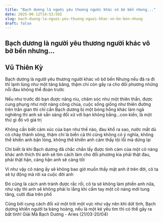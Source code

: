 ```yaml
---
title: "Bạch dương là người yêu thương người khác vô bờ bến nhưng..."
date: 2025-06-12T14:53:59Z
slug: bach-duong-la-nguoi-yeu-thuong-nguoi-khac-vo-bo-ben-nhung
draft: false
---
```


## Bạch dương là người yêu thương người khác vô bờ bến nhưng...

## Vũ Thiên Kỳ

Bạch dương là người yêu thương người khác vô bờ bến
 Nhưng nếu đã ra đi thì lạnh lùng như một tảng băng, thậm chí còn gây ra cho đối phương những nỗi đau không thể đoán trước


 Nếu như trước đó bạn được nâng niu, chăm sóc như một thiên thần, được cung phụng như một nàng công chúa, cuộc sống giống như thiên đường trên trần gian thì chỉ cần Bạch dương bị một bóng hồng khác làm ngả nghiêng thì anh sẽ sẵn sàng đối xử với bạn không bằng...con kiến, là một thứ gì đó vô giá trị 

 Không cần biết cảm xúc của bạn như thế nào, đau khổ ra sao, nước mắt dù có chảy thành sông, thậm chí là biển cả thì cũng không có ý nghĩa, không thể khiến anh bận lòng, không thể khiến anh cảm thấy tội lỗi mà dừng lại

 Chỉ biết là khi Bạch dương đã chắc chắn lấy được tình cảm của một cô nàng khác anh thích thì anh sẽ tìm cách làm cho đối phương kia phải thật đau, phải thật hận, càng hận anh sẽ càng tốt

 Vì như vậy cô nàng ấy sẽ không bao giờ muốn thấy mặt anh ở trên đời, cô ta sẽ tự động mà rời xa cuộc đời anh

 Đó cũng là cách anh tránh được rắc rối, cô ta sẽ không làm phiền anh nữa, như vậy thì anh sẽ không phải lo lắng khi cầm tay một cô nàng mới tung tăng, cười đùa trên phố

 Cũng bởi cung cách đối xử một trời một vực như vậy nên khi dứt tình, Bạch dương khiến người ta bàng hoàng, nếu là một kẻ yếu tim thì có thể gây ra bất tỉnh!
Giải Mã Bạch Dương - Aries (21/03-20/04)